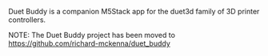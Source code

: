 Duet Buddy is a companion M5Stack app for the duet3d family of 3D printer controllers.

NOTE: The Duet Buddy project has been moved to https://github.com/richard-mckenna/duet_buddy





